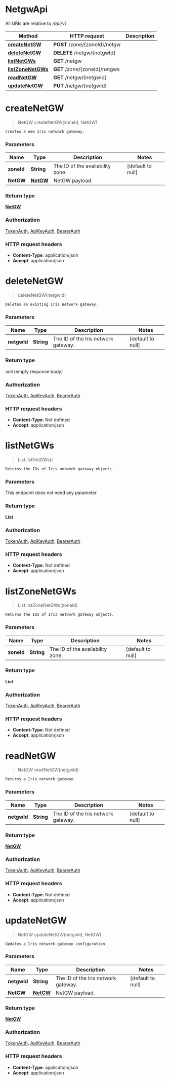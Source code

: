 # NetgwApi

All URIs are relative to */api/v1*

| Method | HTTP request | Description |
|------------- | ------------- | -------------|
| [**createNetGW**](NetgwApi.md#createNetGW) | **POST** /zone/{zoneId}/netgw |  |
| [**deleteNetGW**](NetgwApi.md#deleteNetGW) | **DELETE** /netgw/{netgwId} |  |
| [**listNetGWs**](NetgwApi.md#listNetGWs) | **GET** /netgw |  |
| [**listZoneNetGWs**](NetgwApi.md#listZoneNetGWs) | **GET** /zone/{zoneId}/netgws |  |
| [**readNetGW**](NetgwApi.md#readNetGW) | **GET** /netgw/{netgwId} |  |
| [**updateNetGW**](NetgwApi.md#updateNetGW) | **PUT** /netgw/{netgwId} |  |


<a name="createNetGW"></a>
# **createNetGW**
> NetGW createNetGW(zoneId, NetGW)



    Creates a new Iris network gateway.

### Parameters

|Name | Type | Description  | Notes |
|------------- | ------------- | ------------- | -------------|
| **zoneId** | **String**| The ID of the availability zone. | [default to null] |
| **NetGW** | [**NetGW**](../Models/NetGW.md)| NetGW payload. | |

### Return type

[**NetGW**](../Models/NetGW.md)

### Authorization

[TokenAuth](../README.md#TokenAuth), [ApiKeyAuth](../README.md#ApiKeyAuth), [BearerAuth](../README.md#BearerAuth)

### HTTP request headers

- **Content-Type**: application/json
- **Accept**: application/json

<a name="deleteNetGW"></a>
# **deleteNetGW**
> deleteNetGW(netgwId)



    Deletes an existing Iris network gateway.

### Parameters

|Name | Type | Description  | Notes |
|------------- | ------------- | ------------- | -------------|
| **netgwId** | **String**| The ID of the Iris network gateway. | [default to null] |

### Return type

null (empty response body)

### Authorization

[TokenAuth](../README.md#TokenAuth), [ApiKeyAuth](../README.md#ApiKeyAuth), [BearerAuth](../README.md#BearerAuth)

### HTTP request headers

- **Content-Type**: Not defined
- **Accept**: application/json

<a name="listNetGWs"></a>
# **listNetGWs**
> List listNetGWs()



    Returns the IDs of Iris network gateway objects.

### Parameters
This endpoint does not need any parameter.

### Return type

**List**

### Authorization

[TokenAuth](../README.md#TokenAuth), [ApiKeyAuth](../README.md#ApiKeyAuth), [BearerAuth](../README.md#BearerAuth)

### HTTP request headers

- **Content-Type**: Not defined
- **Accept**: application/json

<a name="listZoneNetGWs"></a>
# **listZoneNetGWs**
> List listZoneNetGWs(zoneId)



    Returns the IDs of Iris network gateway objects.

### Parameters

|Name | Type | Description  | Notes |
|------------- | ------------- | ------------- | -------------|
| **zoneId** | **String**| The ID of the availability zone. | [default to null] |

### Return type

**List**

### Authorization

[TokenAuth](../README.md#TokenAuth), [ApiKeyAuth](../README.md#ApiKeyAuth), [BearerAuth](../README.md#BearerAuth)

### HTTP request headers

- **Content-Type**: Not defined
- **Accept**: application/json

<a name="readNetGW"></a>
# **readNetGW**
> NetGW readNetGW(netgwId)



    Returns a Iris network gateway.

### Parameters

|Name | Type | Description  | Notes |
|------------- | ------------- | ------------- | -------------|
| **netgwId** | **String**| The ID of the Iris network gateway. | [default to null] |

### Return type

[**NetGW**](../Models/NetGW.md)

### Authorization

[TokenAuth](../README.md#TokenAuth), [ApiKeyAuth](../README.md#ApiKeyAuth), [BearerAuth](../README.md#BearerAuth)

### HTTP request headers

- **Content-Type**: Not defined
- **Accept**: application/json

<a name="updateNetGW"></a>
# **updateNetGW**
> NetGW updateNetGW(netgwId, NetGW)



    Updates a Iris network gateway configuration.

### Parameters

|Name | Type | Description  | Notes |
|------------- | ------------- | ------------- | -------------|
| **netgwId** | **String**| The ID of the Iris network gateway. | [default to null] |
| **NetGW** | [**NetGW**](../Models/NetGW.md)| NetGW payload. | |

### Return type

[**NetGW**](../Models/NetGW.md)

### Authorization

[TokenAuth](../README.md#TokenAuth), [ApiKeyAuth](../README.md#ApiKeyAuth), [BearerAuth](../README.md#BearerAuth)

### HTTP request headers

- **Content-Type**: application/json
- **Accept**: application/json

